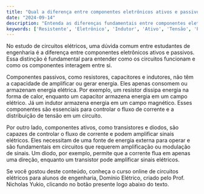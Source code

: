 ```yaml
---
title: "Qual a diferença entre componentes eletrônicos ativos e passivos?"
date: "2024-09-14"
description: "Entenda as diferenças fundamentais entre componentes eletrônicos ativos e passivos em circuitos elétricos."
keywords: ['Resistente', 'Eletrônico', 'Indutor', 'Ativo', 'Tensão', 'Passivo', 'Diodo']
---
```


No estudo de circuitos elétricos, uma dúvida comum entre estudantes de engenharia é a diferença entre componentes eletrônicos ativos e passivos. Essa distinção é fundamental para entender como os circuitos funcionam e como os componentes interagem entre si.

Componentes passivos, como resistores, capacitores e indutores, não têm a capacidade de amplificar ou gerar energia. Eles apenas consomem ou armazenam energia elétrica. Por exemplo, um resistor dissipa energia na forma de calor, enquanto um capacitor armazena energia em um campo elétrico. Já um indutor armazena energia em um campo magnético. Esses componentes são essenciais para controlar o fluxo de corrente e a distribuição de tensão em um circuito.

Por outro lado, componentes ativos, como transistores e diodos, são capazes de controlar o fluxo de corrente e podem amplificar sinais elétricos. Eles necessitam de uma fonte de energia externa para operar e são fundamentais em circuitos que requerem amplificação ou modulação de sinais. Um diodo, por exemplo, permite que a corrente flua em apenas uma direção, enquanto um transistor pode amplificar sinais elétricos.

Se você gostou deste conteúdo, conheça o curso online de circuitos elétricos para alunos de engenharia, Domínio Elétrico, criado pelo Prof. Nicholas Yukio, clicando no botão presente logo abaixo do texto.